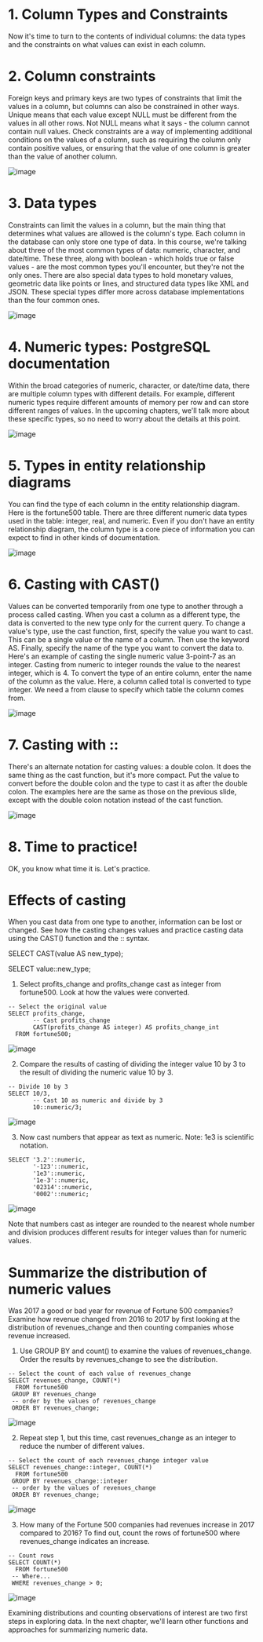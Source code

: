 # 1. Column Types and Constraints

Now it's time to turn to the contents of individual columns: the data types and the constraints on what values can exist in each column.

# 2. Column constraints

Foreign keys and primary keys are two types of constraints that limit the values in a column, but columns can also be constrained in other ways. Unique means that each value except NULL must be different from the values in all other rows. Not NULL means what it says - the column cannot contain null values. Check constraints are a way of implementing additional conditions on the values of a column, such as requiring the column only contain positive values, or ensuring that the value of one column is greater than the value of another column.

![image](https://github.com/artempohribnyi/datacamp/assets/113499718/32c8c4cf-d525-443f-80ee-dfe1cdba823c)

# 3. Data types

Constraints can limit the values in a column, but the main thing that determines what values are allowed is the column's type. Each column in the database can only store one type of data. In this course, we're talking about three of the most common types of data: numeric, character, and date/time. These three, along with boolean - which holds true or false values - are the most common types you'll encounter, but they're not the only ones. There are also special data types to hold monetary values, geometric data like points or lines, and structured data types like XML and JSON. These special types differ more across database implementations than the four common ones.

![image](https://github.com/artempohribnyi/datacamp/assets/113499718/4b8ae165-5620-4137-a233-00858fbfdf85)

# 4. Numeric types: PostgreSQL documentation

Within the broad categories of numeric, character, or date/time data, there are multiple column types with different details. For example, different numeric types require different amounts of memory per row and can store different ranges of values. In the upcoming chapters, we'll talk more about these specific types, so no need to worry about the details at this point.

![image](https://github.com/artempohribnyi/datacamp/assets/113499718/2d147f85-379c-4d31-9825-65b36f70a97d)

# 5. Types in entity relationship diagrams

You can find the type of each column in the entity relationship diagram. Here is the fortune500 table. There are three different numeric data types used in the table: integer, real, and numeric. Even if you don't have an entity relationship diagram, the column type is a core piece of information you can expect to find in other kinds of documentation.

![image](https://github.com/artempohribnyi/datacamp/assets/113499718/f56e3382-a168-4881-99d6-fae21ba92933)

# 6. Casting with CAST()

Values can be converted temporarily from one type to another through a process called casting. When you cast a column as a different type, the data is converted to the new type only for the current query. To change a value's type, use the cast function, first, specify the value you want to cast. This can be a single value or the name of a column. Then use the keyword AS. Finally, specify the name of the type you want to convert the data to. Here's an example of casting the single numeric value 3-point-7 as an integer. Casting from numeric to integer rounds the value to the nearest integer, which is 4. To convert the type of an entire column, enter the name of the column as the value. Here, a column called total is converted to type integer. We need a from clause to specify which table the column comes from.

![image](https://github.com/artempohribnyi/datacamp/assets/113499718/d9b048df-6897-4d3f-aac9-d39784cfd186)

# 7. Casting with ::

There's an alternate notation for casting values: a double colon. It does the same thing as the cast function, but it's more compact. Put the value to convert before the double colon and the type to cast it as after the double colon. The examples here are the same as those on the previous slide, except with the double colon notation instead of the cast function.

![image](https://github.com/artempohribnyi/datacamp/assets/113499718/30cebbac-73e3-49b8-b236-379be0895e48)

# 8. Time to practice!

OK, you know what time it is. Let's practice.

# Effects of casting

When you cast data from one type to another, information can be lost or changed. See how the casting changes values and practice casting data using the CAST() function and the :: syntax.

SELECT CAST(value AS new_type);

SELECT value::new_type;

1. Select profits_change and profits_change cast as integer from fortune500.
Look at how the values were converted.

```
-- Select the original value
SELECT profits_change, 
	   -- Cast profits_change
       CAST(profits_change AS integer) AS profits_change_int
  FROM fortune500;
```
![image](https://github.com/artempohribnyi/datacamp/assets/113499718/f3a76234-8a6f-4d16-a1f9-bb71fa4473cc)

2. Compare the results of casting of dividing the integer value 10 by 3 to the result of dividing the numeric value 10 by 3.

```
-- Divide 10 by 3
SELECT 10/3, 
       -- Cast 10 as numeric and divide by 3
       10::numeric/3;
```
![image](https://github.com/artempohribnyi/datacamp/assets/113499718/86925a4e-f203-43fb-9e89-79330c8c067d)


3. Now cast numbers that appear as text as numeric.
Note: 1e3 is scientific notation.

```
SELECT '3.2'::numeric,
       '-123'::numeric,
       '1e3'::numeric,
       '1e-3'::numeric,
       '02314'::numeric,
       '0002'::numeric;
```
![image](https://github.com/artempohribnyi/datacamp/assets/113499718/e24dc25d-9960-4db5-8264-40b7311d4166)

Note that numbers cast as integer are rounded to the nearest whole number and division produces different results for integer values than for numeric values.

# Summarize the distribution of numeric values

Was 2017 a good or bad year for revenue of Fortune 500 companies? Examine how revenue changed from 2016 to 2017 by first looking at the distribution of revenues_change and then counting companies whose revenue increased.

1. Use GROUP BY and count() to examine the values of revenues_change.
Order the results by revenues_change to see the distribution.

```
-- Select the count of each value of revenues_change
SELECT revenues_change, COUNT(*)
  FROM fortune500
 GROUP BY revenues_change
 -- order by the values of revenues_change
 ORDER BY revenues_change;
```
![image](https://github.com/artempohribnyi/datacamp/assets/113499718/9cee9d52-b901-4d0d-a03f-c183608d37d3)

2. Repeat step 1, but this time, cast revenues_change as an integer to reduce the number of different values.

```
-- Select the count of each revenues_change integer value
SELECT revenues_change::integer, COUNT(*)
  FROM fortune500
 GROUP BY revenues_change::integer
 -- order by the values of revenues_change
 ORDER BY revenues_change;
```
![image](https://github.com/artempohribnyi/datacamp/assets/113499718/0bfc0629-d740-4bfa-8bd3-513d636a17e1)

3. How many of the Fortune 500 companies had revenues increase in 2017 compared to 2016? To find out, count the rows of fortune500 where revenues_change indicates an increase.

```
-- Count rows 
SELECT COUNT(*)
  FROM fortune500
 -- Where...
 WHERE revenues_change > 0;
```
![image](https://github.com/artempohribnyi/datacamp/assets/113499718/57584b6d-cb32-44a3-b841-723b37893638)

Examining distributions and counting observations of interest are two first steps in exploring data. In the next chapter, we'll learn other functions and approaches for summarizing numeric data.













